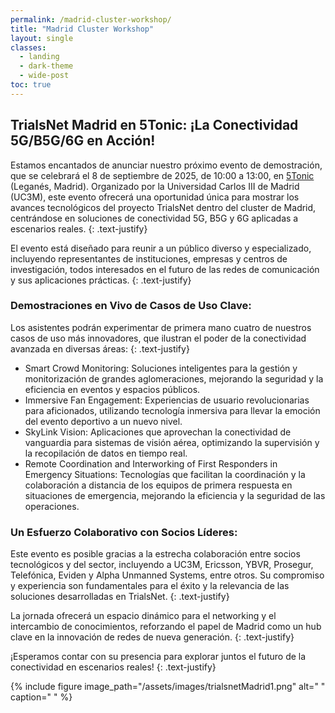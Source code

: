 ```yaml
---
permalink: /madrid-cluster-workshop/
title: "Madrid Cluster Workshop"
layout: single
classes:
  - landing
  - dark-theme
  - wide-post
toc: true
---
```


## TrialsNet Madrid en 5Tonic: ¡La Conectividad 5G/B5G/6G en Acción!
Estamos encantados de anunciar nuestro próximo evento de demostración, que se celebrará el 8 de septiembre de 2025, de 10:00 a 13:00, en [5Tonic](https://www.5tonic.org/) (Leganés, Madrid). Organizado por la Universidad Carlos III de Madrid (UC3M), este evento ofrecerá una oportunidad única para mostrar los avances tecnológicos del proyecto TrialsNet dentro del cluster de Madrid, centrándose en soluciones de conectividad 5G, B5G y 6G aplicadas a escenarios reales.
{: .text-justify}

El evento está diseñado para reunir a un público diverso y especializado, incluyendo representantes de instituciones, empresas y centros de investigación, todos interesados en el futuro de las redes de comunicación y sus aplicaciones prácticas.
{: .text-justify}

### Demostraciones en Vivo de Casos de Uso Clave:

Los asistentes podrán experimentar de primera mano cuatro de nuestros casos de uso más innovadores, que ilustran el poder de la conectividad avanzada en diversas áreas:
{: .text-justify}

- Smart Crowd Monitoring: Soluciones inteligentes para la gestión y monitorización de grandes aglomeraciones, mejorando la seguridad y la eficiencia en eventos y espacios públicos.
- Immersive Fan Engagement: Experiencias de usuario revolucionarias para aficionados, utilizando tecnología inmersiva para llevar la emoción del evento deportivo a un nuevo nivel.
- SkyLink Vision: Aplicaciones que aprovechan la conectividad de vanguardia para sistemas de visión aérea, optimizando la supervisión y la recopilación de datos en tiempo real.
- Remote Coordination and Interworking of First Responders in Emergency Situations: Tecnologías que facilitan la coordinación y la colaboración a distancia de los equipos de primera respuesta en situaciones de emergencia, mejorando la eficiencia y la seguridad de las operaciones.

### Un Esfuerzo Colaborativo con Socios Líderes:

Este evento es posible gracias a la estrecha colaboración entre socios tecnológicos y del sector, incluyendo a UC3M, Ericsson, YBVR, Prosegur, Telefónica, Eviden y Alpha Unmanned Systems, entre otros. Su compromiso y experiencia son fundamentales para el éxito y la relevancia de las soluciones desarrolladas en TrialsNet.
{: .text-justify}

La jornada ofrecerá un espacio dinámico para el networking y el intercambio de conocimientos, reforzando el papel de Madrid como un hub clave en la innovación de redes de nueva generación.
{: .text-justify}

¡Esperamos contar con su presencia para explorar juntos el futuro de la conectividad en escenarios reales!
{: .text-justify}

{% include figure image_path="/assets/images/trialsnetMadrid1.png" alt=" " caption=" " %}

